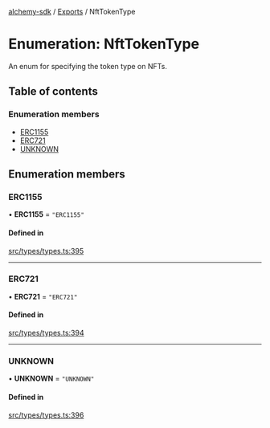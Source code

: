 [alchemy-sdk](../README.md) / [Exports](../modules.md) / NftTokenType

# Enumeration: NftTokenType

An enum for specifying the token type on NFTs.

## Table of contents

### Enumeration members

- [ERC1155](NftTokenType.md#erc1155)
- [ERC721](NftTokenType.md#erc721)
- [UNKNOWN](NftTokenType.md#unknown)

## Enumeration members

### ERC1155

• **ERC1155** = `"ERC1155"`

#### Defined in

[src/types/types.ts:395](https://github.com/alchemyplatform/alchemy-sdk-js/blob/a8bc079/src/types/types.ts#L395)

___

### ERC721

• **ERC721** = `"ERC721"`

#### Defined in

[src/types/types.ts:394](https://github.com/alchemyplatform/alchemy-sdk-js/blob/a8bc079/src/types/types.ts#L394)

___

### UNKNOWN

• **UNKNOWN** = `"UNKNOWN"`

#### Defined in

[src/types/types.ts:396](https://github.com/alchemyplatform/alchemy-sdk-js/blob/a8bc079/src/types/types.ts#L396)
